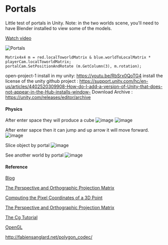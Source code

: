 # Portals

Little test of portals in Unity.
Note: in the two worlds scene, you'll need to have Blender installed to view some of the models.

[Watch video](https://www.youtube.com/watch?v=cWpFZbjtSQg)

![Portals](https://raw.githubusercontent.com/SebLague/Images/master/Portals.png)

```
Matrix4x4 m = red.localToworldMatrix & blue.worldToLocalMatrix * playerCam.localToworldMatrix;
portalCam.SetPositionAndRotate (m.GetColumn(3), m.rotation);
```
open-project-1
install in my unity: https://youtu.be/RbSrx0QoTG4
install the license of the unity github project : https://support.unity.com/hc/en-us/articles/4402520309908-How-do-I-add-a-version-of-Unity-that-does-not-appear-in-the-Hub-installs-window-
Download Archive : https://unity.com/releases/editor/archive

#### Physics
After enter space they will produce a cube
![image](https://user-images.githubusercontent.com/90430653/211163642-9e4fb8fb-02a6-42f8-ad7d-37b8acee9ca7.png)
![image](https://user-images.githubusercontent.com/90430653/211163663-d589de1c-1d7c-479c-9a1c-b144a0a132fa.png)

After enter sapce then it can jump and up arrow it will move forward.
![image](https://user-images.githubusercontent.com/90430653/211163906-d524c6cb-99aa-4fbe-8b15-e41bef2c59fe.png)

Slice object by portal
![image](https://user-images.githubusercontent.com/90430653/211163931-4e6261dd-4969-4876-8002-b95c2d2bca2e.png)

See another world by portal
![image](https://user-images.githubusercontent.com/90430653/211163970-304749f5-d403-40f1-8e29-c8d94e65791a.png)

#### Reference
[Blog](http://tomhulton.blogspot.com/2015/08/portal-rendering-with-offscreen-render.html)

[The Perspective and Orthographic Projection Matrix](https://www.scratchapixel.com/lessons/3d-basic-rendering/perspective-and-orthographic-projection-matrix/projection-matrix-introduction.html)

[Computing the Pixel Coordinates of a 3D Point](https://www.scratchapixel.com/lessons/3d-basic-rendering/computing-pixel-coordinates-of-3d-point/mathematics-computing-2d-coordinates-of-3d-points.html)

[The Perspective and Orthographic Projection Matrix](https://www.scratchapixel.com/lessons/3d-basic-rendering/perspective-and-orthographic-projection-matrix/projection-matrix-GPU-rendering-pipeline-clipping.html)

[The Cg Tutorial](https://developer.download.nvidia.com/CgTutorial/cg_tutorial_chapter04.html)

[OpenGL](http://ogldev.atspace.co.uk/www/tutorial12/tutorial12.html)

http://fabiensanglard.net/polygon_codec/
